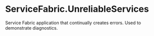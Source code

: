 # ServiceFabric.UnreliableServices
Service Fabric application that continually creates errors. Used to demonstrate diagnostics.
